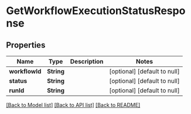 # GetWorkflowExecutionStatusResponse
## Properties

| Name | Type | Description | Notes |
|------------ | ------------- | ------------- | -------------|
| **workflowId** | **String** |  | [optional] [default to null] |
| **status** | **String** |  | [optional] [default to null] |
| **runId** | **String** |  | [optional] [default to null] |

[[Back to Model list]](../README.md#documentation-for-models) [[Back to API list]](../README.md#documentation-for-api-endpoints) [[Back to README]](../README.md)

